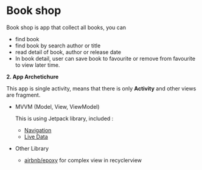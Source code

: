 # Book shop

Book shop is app that collect all books, you can 

- find book
- find book by search author or title
- read detail of book, author or release date
- In book detail, user can save book to favourite or remove from favourite to view later time.

**2. App Archetichure**

This app is single activity, means that there is only **Activity** and other views are fragment.

- MVVM (Model, View, ViewModel)

  This is using Jetpack library, included :
  * [Navigation](https://developer.android.com/jetpack/androidx/releases/navigation)
  * [Live Data](https://developer.android.com/jetpack/androidx/releases/lifecycle)


- Other Library
  * [airbnb/epoxy](https://github.com/airbnb/epoxy/) for complex view in recyclerview
